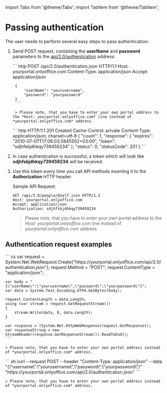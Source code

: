 import Tabs from '@theme/Tabs';
import TabItem from '@theme/TabItem';

# Passing authentication

The user needs to perform several easy steps to pass authentication:

1. Send POST request, containing the **userName** and **password** parameters to the [api/2.0/authentication](../../../openapi/workspace/api-backend/usage-api/authenticate-a-user.api.mdx) address:

   <Tabs>
      <TabItem value="request" label="Request">
        ``` http
        POST /api/2.0/authentication.json HTTP/1.1
        Host: yourportal.onlyoffice.com
        Content-Type: application/json
        Accept: application/json

        {
            "userName": "yourusername",
            "password": "yourpassword"
        }
        ```

        > Please note, that you have to enter your own portal address to the *Host: yourportal.onlyoffice.com* line instead of *yourportal.onlyoffice.com* address.
      </TabItem>
      <TabItem value="response" label="Response">
        ``` http
        HTTP/1.1 201 Created
        Cache-Control: private
        Content-Type: application/json; charset=utf-8
        {
            "count": 1,
            "response": {
                "expires": "2010-07-07T17:06:03.5845502+03:00",
                "token": "sdjhfskjdhkqy739459234"
            },
            "status": 0,
            "statusCode": 201
        }
        ```
      </TabItem>
    </Tabs>

2. In case authentication is successful, a token which will look like **sdjhfskjdhkqy739459234** will be received.

3. Use this token every time you call API methods inserting it to the **Authorization** HTTP header:

   Sample API Request:

   ``` http
   GET /api/2.0/people/@self.json HTTP/1.1
   Host: yourportal.onlyoffice.com
   Accept: application/json
   Authorization: sdjhfskjdhkqy739459234
   ```

   > Please note, that you have to enter your own portal address to the *Host: yourportal.onlyoffice.com* line instead of *yourportal.onlyoffice.com* address.

## Authentication request examples

<Tabs>
  <TabItem value="csharp" label="C#">
    ``` cs
    var request = System.Net.WebRequest.Create("https://yourportal.onlyoffice.com/api/2.0/authentication.json");
    request.Method = "POST";
    request.ContentType = "application/json";

    var body = "{\"userName\":\"yourusername\",\"password\":\"yourpassword\"}";
    var data = System.Text.Encoding.UTF8.GetBytes(body);

    request.ContentLength = data.Length;
    using (var stream = request.GetRequestStream())
    {
        stream.Write(data, 0, data.Length);
    }

    var response = (System.Net.HttpWebResponse)request.GetResponse();
    var responseString = new StreamReader(response.GetResponseStream()).ReadToEnd();
    ```

    > Please note, that you have to enter your own portal address instead of *yourportal.onlyoffice.com* address.
  </TabItem>
  <TabItem value="curl" label="cURL">
    ``` sh
    curl --request POST --header "Content-Type: application/json" --data "{\"username\":\"yourusername\",\"password\":\"yourpassword\"}" "https://yourportal.onlyoffice.com/api/2.0/authentication.json"
    ```

    > Please note, that you have to enter your own portal address instead of *yourportal.onlyoffice.com* address.
  </TabItem>
</Tabs>
